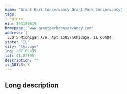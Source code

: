 ```yaml
---
name: "Grant Park Conservancy Grant Park Conservancy"
tags:
- nature
ein: 364185619
homepage: "www.grantparkconservancy.com"
address: |
 330 S Michigan Ave, Apt 1505\nChicago, IL 60604
state: "IL"
city: "Chicago"
lng: -87.62439
lat: 41.87795
description: ""
is_501c3: X
---
```


## Long description


